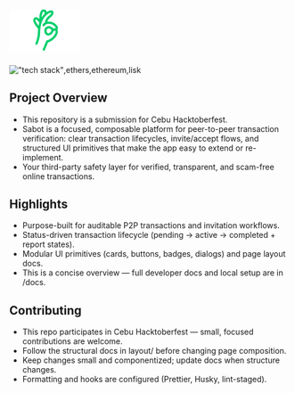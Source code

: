 # <img src="public/logo-white.svg" alt="Sabot logo" width="128" />

!["tech stack"](https://skills.syvixor.com/api/icons?perline=15&i=googlegemini,nextjs,typescript,supabase,tailwindcss,shadcnui,zustand),ethers,ethereum,lisk

## Project Overview

- This repository is a submission for Cebu Hacktoberfest.
- Sabot is a focused, composable platform for peer-to-peer transaction verification: clear transaction lifecycles, invite/accept flows, and structured UI primitives that make the app easy to extend or re-implement.
- Your third-party safety layer for verified, transparent, and scam-free online transactions.

## Highlights

- Purpose-built for auditable P2P transactions and invitation workflows.
- Status-driven transaction lifecycle (pending → active → completed + report states).
- Modular UI primitives (cards, buttons, badges, dialogs) and page layout docs.
- This is a concise overview — full developer docs and local setup are in /docs.

## Contributing

- This repo participates in Cebu Hacktoberfest — small, focused contributions are welcome.
- Follow the structural docs in layout/ before changing page composition.
- Keep changes small and componentized; update docs when structure changes.
- Formatting and hooks are configured (Prettier, Husky, lint-staged).
